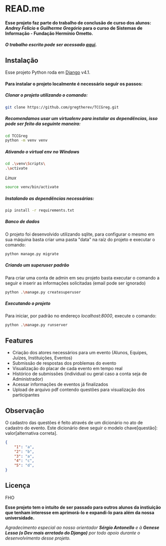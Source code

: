 # READ.me
#### Esse projeto faz parte do trabalho de conclusão de curso dos alunos: _Andrey Felicio_ e _Guilherme Gregório_ para o curso de Sistemas de Informação - Fundação Hermínio Ometto.
##### O trabalho escrito pode ser acessado [aqui]().

## Instalação

Esse projeto Python roda em [Django](https://www.djangoproject.com/) v4.1.

#### Para instalar o projeto localmente é necessário seguir os passos:

##### Clonar o projeto utilizando o comando:

```sh
git clone https://github.com/gregtherev/TCCGreg.git
```

##### Recomendamos usar um virtualenv para instalar as dependências, isso pode ser feito da seguinte maneira:

```sh
cd TCCGreg
python -m venv venv
```

##### Ativando o virtual env no _Windows_
```sh
cd .\venv\Scripts\
.\activate
```
_Linux_
```sh
source venv/bin/activate
```


##### Instalando as dependências necessárias:
```sh
pip install -r requirements.txt
```

##### Banco de dados

O projeto foi desenvolvido utilizando sqlite, para configurar o mesmo em sua máquina basta criar uma pasta "data" na raíz do projeto e executar o comando:
```sh
python manage.py migrate
```

##### Criando um superuser padrão

Para criar uma conta de admin em seu projeto basta executar o comando a seguir e inserir as informações solicitadas (email pode ser ignorado)
```sh
python .\manage.py createsuperuser
```

##### Executando o projeto

Para iniciar, por padrão no endereço _localhost:8000_, execute o comando:
```sh
python .\manage.py runserver
```

## Features

- Criação dos atores necessários para um evento (Alunos, Equipes, Juízes, Instituições, Eventos)
- Submissão de respostas dos problemas do evento
- Visualização do placar de cada evento em tempo real
- Histórico de submissões (individual ou geral caso a conta seja de Administrador)
- Acessar informações de eventos já finalizados
- Upload de arquivo pdf contendo questões para visualização dos participantes

## Observação

O cadastro das questões é feito através de um dicionário no ato de cadastro do evento. Este dicionário deve seguir o modelo chave[questão]: valor[alternativa correta].
```json
{
    "1": "a",
    "2": "b",
    "3": "a",
    "4": "c",
    "5": "d",
}
```

## Licença

FHO

__Esse projeto tem o intuito de ser passado para outros alunos da instiuição que tenham interesse em aprimorá-lo e expandi-lo para além da nossa universidade.__


_Agradecimento especial ao nosso orientador __Sérgio Antonello__ e à __Genese Lessa (o Dev mais arretado do Django)__ por todo apoio durante o desenvolvimento desse projeto._
